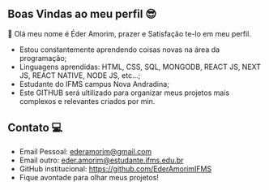 ## Boas Vindas ao meu perfil 😎

👋 Olá meu nome é Éder Amorim, prazer e Satisfação te-lo em meu perfil.

- Estou constantemente aprendendo coisas novas na área da programação;
- Linguagens aprendidas: HTML, CSS, SQL, MONGODB, REACT JS, NEXT JS, REACT NATIVE, NODE JS, etc...;
- Estudante do IFMS campus Nova Andradina;
- Este GITHUB será ultilizado para organizar meus projetos mais complexos e relevantes criados por min.


## Contato 💻


- Email Pessoal: ederamorim@gmail.com
- Email outro: eder.amorim@estudante.ifms.edu.br
- GitHub institucional: https://github.com/EderAmorimIFMS
- Fique avontade para olhar meus projetos!


